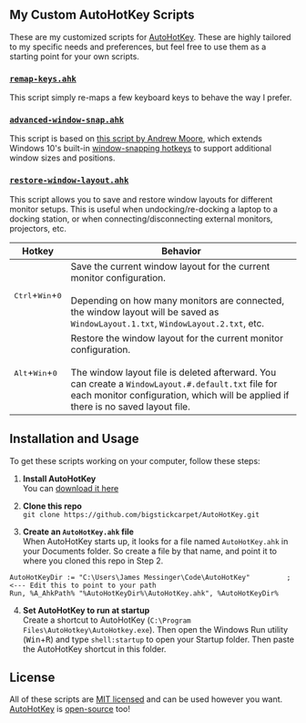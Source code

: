 My Custom AutoHotKey Scripts
------------------------------------
These are my customized scripts for [AutoHotKey](https://www.autohotkey.com/).  These are highly tailored to my specific needs and preferences, but feel free to use them as a starting point for your own scripts.


### [`remap-keys.ahk`](remap-keys.ahk)
This script simply re-maps a few keyboard keys to behave the way I prefer.


### [`advanced-window-snap.ahk`](advanced-window-snap.ahk)
This script is based on [this script by Andrew Moore](https://gist.github.com/AWMooreCO/1ef708055a11862ca9dc), which extends Windows 10's built-in [window-snapping hotkeys](https://www.cnet.com/how-to/all-the-windows-10-keyboard-shortcuts-you-need-to-know/) to support additional window sizes and positions.


### [`restore-window-layout.ahk`](WindowLayout.ahk)
This script allows you to save and restore window layouts for different monitor setups.  This is useful when undocking/re-docking a laptop to a docking station, or when connecting/disconnecting external monitors, projectors, etc.

Hotkey | Behavior
-------|--------------------
<kbd>Ctrl</kbd>+<kbd>Win</kbd>+<kbd>0</kbd> | Save the current window layout for the current monitor configuration.<br><br>Depending on how many monitors are connected, the window layout will be saved as `WindowLayout.1.txt`, `WindowLayout.2.txt`, etc.
<kbd>Alt</kbd>+<kbd>Win</kbd>+<kbd>0</kbd> | Restore the window layout for the current monitor configuration.<br><br>The window layout file is deleted afterward. You can create a `WindowLayout.#.default.txt` file for each monitor configuration, which will be applied if there is no saved layout file.



Installation and Usage
------------------------------------
To get these scripts working on your computer, follow these steps:

1. __Install AutoHotKey__<br>
You can [download it here](https://www.autohotkey.com/download/)

2. __Clone this repo__<br>
`git clone https://github.com/bigstickcarpet/AutoHotKey.git`

3. __Create an `AutoHotKey.ahk` file__<br>
When AutoHotKey starts up, it looks for a file named `AutoHotKey.ahk` in your Documents folder.  So create a file by that name, and point it to where you cloned this repo in Step 2.

```AutoHotKey
AutoHotKeyDir := "C:\Users\James Messinger\Code\AutoHotKey"         ; <--- Edit this to point to your path
Run, %A_AhkPath% "%AutoHotKeyDir%\AutoHotKey.ahk", %AutoHotKeyDir%
```

4. __Set AutoHotKey to run at startup__<br>
Create a shortcut to AutoHotKey (`C:\Program Files\AutoHotkey\AutoHotkey.exe`).  Then open the Windows Run utility (<kbd>Win</kbd>+<kbd>R</kbd>) and type `shell:startup` to open your Startup folder.  Then paste the AutoHotKey shortcut in this folder.



License
------------------------------------
All of these scripts are [MIT licensed](http://opensource.org/licenses/MIT) and can be used however you want.  [AutoHotKey](https://www.autohotkey.com/) is [open-source](https://github.com/Lexikos/AutoHotkey_L) too!


